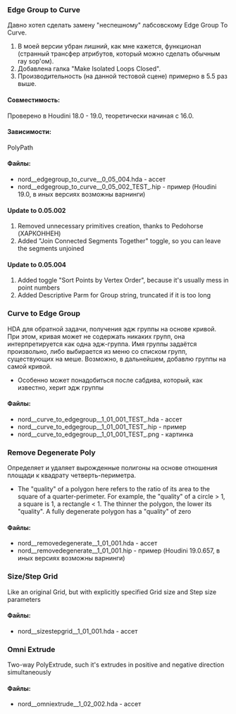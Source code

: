 
### Edge Group to Curve
  Давно хотел сделать замену "неспешному" лабсовскому Edge Group To Curve.
1. В моей версии убран лишний, как мне кажется, функционал (странный трансфер атрибутов, который можно сделать обычным ray sop'ом).
2. Добавлена галка "Make Isolated Loops Closed".
3. Производительность (на данной тестовой сцене) примерно в 5.5 раз выше.

#### Совместимость:
  Проверено в Houdini 18.0 - 19.0, теоретически начиная с 16.0.
  
#### Зависимости:
  PolyPath
  
#### Файлы:
  - nord__edgegroup_to_curve__0_05_004.hda      - ассет
  - nord__edgegroup_to_curve__0_05_002_TEST_.hip - пример (Houdini 19.0, в иных версиях возможны варнинги)

#### Update to 0.05.002
1. Removed unnecessary primitives creation, thanks to Pedohorse (ХАРКОННЕН)
2. Added "Join Connected Segments Together" toggle, so you can leave the segments unjoined

#### Update to 0.05.004
1. Added toggle "Sort Points by Vertex Order", because it's usually mess in point numbers
2. Added Descriptive Parm for Group string, truncated if it is too long

### Curve to Edge Group
HDA для обратной задачи, получения эдж группы на основе кривой. При этом, кривая может не содержать никаких групп, она интерпретируется как одна эдж-группа. Имя группы задаётся произвольно, либо выбирается из меню со списком групп, существующих на меше. Возможно, в дальнейшем, добавлю группы на самой кривой.
- Особенно может понадобиться после сабдива, который, как известно, херит эдж группы

#### Файлы:
- nord__curve_to_edgegroup__1_01_001_TEST_.hda - ассет
- nord__curve_to_edgegroup__1_01_001_TEST_.hip - пример
- nord__curve_to_edgegroup__1_01_001_TEST_.png - картинка

### Remove Degenerate Poly
Определяет и удаляет вырожденные полигоны на основе отношения площади к квадрату четверть-периметра.
- The "quality" of a polygon here refers to the ratio of its area to the square of a quarter-perimeter. For example, the "quality" of a circle > 1, a square is 1, a rectangle < 1. The thinner the polygon, the lower its "quality". A fully degenerate polygon has a "quality" of zero

#### Файлы:
- nord__removedegenerate__1_01_001.hda - ассет
- nord__removedegenerate__1_01_001.hip - пример (Houdini 19.0.657, в иных версиях возможны варнинги)

### Size/Step Grid
Like an original Grid, but with explicitly specified Grid size and Step size parameters

#### Файлы:
- nord__sizestepgrid__1_01_001.hda - ассет

### Omni Extrude
Two-way PolyExtrude, such it's extrudes in positive and negative direction simultaneously

#### Файлы:
- nord__omniextrude__1_02_002.hda - ассет

